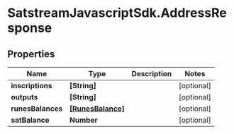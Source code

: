 # SatstreamJavascriptSdk.AddressResponse

## Properties
Name | Type | Description | Notes
------------ | ------------- | ------------- | -------------
**inscriptions** | **[String]** |  | [optional] 
**outputs** | **[String]** |  | [optional] 
**runesBalances** | [**[RunesBalance]**](RunesBalance.md) |  | [optional] 
**satBalance** | **Number** |  | [optional] 
